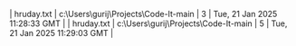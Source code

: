 | hruday.txt | c:\Users\gurij\Projects\Code-It-main | 3 | Tue, 21 Jan 2025 11:28:33 GMT |
| hruday.txt | c:\Users\gurij\Projects\Code-It-main | 5 | Tue, 21 Jan 2025 11:29:03 GMT |
